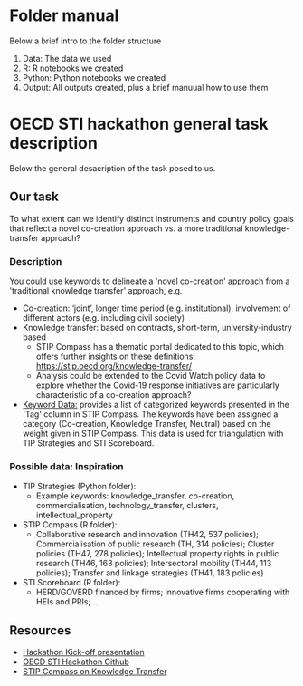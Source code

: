 # Folder manual

Below a brief intro to the folder structure

1. Data: The data we used
2. R: R notebooks we created
3. Python: Python notebooks we created
4. Output: All outputs created, plus a brief manuual how to use them



# OECD STI hackathon general task description

Below the general desacription of the task posed to us.

## Our task

To what extent can we identify distinct instruments and country policy goals that reflect a novel co-creation approach vs. a more traditional knowledge-transfer approach?

### Description

You could use keywords to delineate a 'novel co-creation' approach from a 'traditional
knowledge transfer' approach, e.g.

* Co-creation: ‘joint’, longer time period (e.g. institutional), involvement of different actors (e.g. including civil society)
* Knowledge transfer: based on contracts, short-term, university-industry based
  * STIP Compass has a thematic portal dedicated to this topic, which offers further insights on these definitions: https://stip.oecd.org/knowledge-transfer/
  * Analysis could be extended to the Covid Watch policy data to explore whether the
Covid-19 response initiatives are particularly characteristic of a co-creation approach?
* [Keyword Data:](https://github.com/AI-Growth-Lab/OECD_hackathon/blob/main/data/keyword_data_new.csv) provides a list of categorized keywords presented in the 'Tag' column in STIP Compass. The keywords have been assigned a category (Co-creation, Knowledge Transfer, Neutral) based on the weight given in STIP Compass. This data is used for triangulation with TIP Strategies and STI Scoreboard. 

### Possible data: Inspiration

* TIP Strategies (Python folder):
  * Example keywords: knowledge_transfer, co-creation, commercialisation, technology_transfer, clusters, intellectual_property
* STIP Compass (R folder):
  * Collaborative research and innovation (TH42, 537 policies); Commercialisation of public research (TH, 314 policies); Cluster policies (TH47, 278 policies); Intellectual property rights in public research (TH46, 163 policies); Intersectoral mobility (TH44, 113 policies); Transfer and linkage strategies (TH41, 183 policies)
* STI.Scoreboard (R folder):
  * HERD/GOVERD financed by firms; innovative firms cooperating with HEIs and PRIs; ...


## Resources

* [Hackathon Kick-off presentation](https://stiplab.github.io/hackathon/resources/STIP%20Data%20Lab%20and%20OECD-TIP%20Hackathon%20on%20data%20science%20for%20STI%20policy%20(kick-off).pdf)
* [OECD STI Hackathon Github](https://github.com/STIPlab/hackathon)
* [STIP Compass on Knowledge Transfer](https://stip.oecd.org/knowledge-transfer/)


